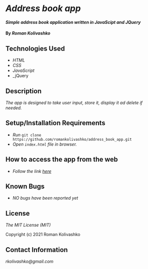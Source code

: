 # _Address book app_

#### _Simple address book application written in JavaScipt and JQuery_

#### By _**Roman Kolivashko**_

## Technologies Used

* _HTML_
* _CSS_
* _JavaScript_
* _jQuery

## Description

_The app is designed to take user input, store it, display it ad delete if needed._

## Setup/Installation Requirements

* _Run_ `git clone https://github.com/romankolivashko/address_book_app.git`
* _Open `index.html` file in browser._

## How to access the app from the web
* _Follow the link [here](https://romankolivashko.github.io/app_name/)_ 

## Known Bugs

* _NO bugs have been reported yet_

## License

_The MIT License (MIT)_

Copyright (c) 2021 Roman Kolivashko

## Contact Information

_rkolivashko@gmail.com_
